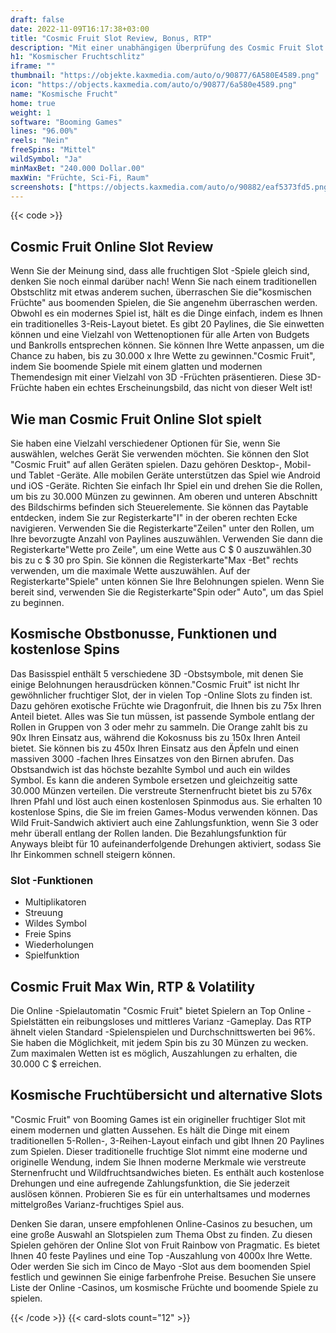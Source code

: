 ```yaml
---
draft: false
date: 2022-11-09T16:17:38+03:00
title: "Cosmic Fruit Slot Review, Bonus, RTP"
description: "Mit einer unabhängigen Überprüfung des Cosmic Fruit Slot aus boomenden Spielen können Sie kostenlos oder echtes Geld spielen und hier einen Bonus erhalten!"
h1: "Kosmischer Fruchtschlitz"
iframe: ""
thumbnail: "https://objekte.kaxmedia.com/auto/o/90877/6A580E4589.png"
icon: "https://objects.kaxmedia.com/auto/o/90877/6a580e4589.png"
name: "Kosmische Frucht"
home: true
weight: 1
software: "Booming Games"
lines: "96.00%"
reels: "Nein"
freeSpins: "Mittel"
wildSymbol: "Ja"
minMaxBet: "240.000 Dollar.00"
maxWin: "Früchte, Sci-Fi, Raum"
screenshots: ["https://objects.kaxmedia.com/auto/o/90882/eaf5373fd5.png"]
---
```


{{< code >}}<h2>Cosmic Fruit Online Slot Review</h2><p>Wenn Sie der Meinung sind, dass alle fruchtigen Slot -Spiele gleich sind, denken Sie noch einmal darüber nach! Wenn Sie nach einem traditionellen Obstschlitz mit etwas anderem suchen, überraschen Sie die"kosmischen Früchte" aus boomenden Spielen, die Sie angenehm überraschen werden. Obwohl es ein modernes Spiel ist, hält es die Dinge einfach, indem es Ihnen ein traditionelles 3-Reis-Layout bietet. Es gibt 20 Paylines, die Sie einwetten können und eine Vielzahl von Wettenoptionen für alle Arten von Budgets und Bankrolls entsprechen können. Sie können Ihre Wette anpassen, um die Chance zu haben, bis zu 30.000 x Ihre Wette zu gewinnen."Cosmic Fruit", indem Sie boomende Spiele mit einem glatten und modernen Themendesign mit einer Vielzahl von 3D -Früchten präsentieren. Diese 3D-Früchte haben ein echtes Erscheinungsbild, das nicht von dieser Welt ist!</p><h2>Wie man Cosmic Fruit Online Slot spielt</h2><p>Sie haben eine Vielzahl verschiedener Optionen für Sie, wenn Sie auswählen, welches Gerät Sie verwenden möchten. Sie können den Slot "Cosmic Fruit" auf allen Geräten spielen. Dazu gehören Desktop-, Mobil- und Tablet -Geräte. Alle mobilen Geräte unterstützen das Spiel wie Android und iOS -Geräte. Richten Sie einfach Ihr Spiel ein und drehen Sie die Rollen, um bis zu 30.000 Münzen zu gewinnen. Am oberen und unteren Abschnitt des Bildschirms befinden sich Steuerelemente. Sie können das Paytable entdecken, indem Sie zur Registerkarte"I" in der oberen rechten Ecke navigieren. Verwenden Sie die Registerkarte"Zeilen" unter den Rollen, um Ihre bevorzugte Anzahl von Paylines auszuwählen. Verwenden Sie dann die Registerkarte"Wette pro Zeile", um eine Wette aus C $ 0 auszuwählen.30 bis zu c $ 30 pro Spin. Sie können die Registerkarte"Max -Bet" rechts verwenden, um die maximale Wette auszuwählen. Auf der Registerkarte"Spiele" unten können Sie Ihre Belohnungen spielen. Wenn Sie bereit sind, verwenden Sie die Registerkarte"Spin oder" Auto", um das Spiel zu beginnen.</p><h2>Kosmische Obstbonusse, Funktionen und kostenlose Spins</h2><p>Das Basisspiel enthält 5 verschiedene 3D -Obstsymbole, mit denen Sie einige Belohnungen herausdrücken können."Cosmic Fruit" ist nicht Ihr gewöhnlicher fruchtiger Slot, der in vielen Top -Online Slots zu finden ist. Dazu gehören exotische Früchte wie Dragonfruit, die Ihnen bis zu 75x Ihren Anteil bietet. Alles was Sie tun müssen, ist passende Symbole entlang der Rollen in Gruppen von 3 oder mehr zu sammeln. Die Orange zahlt bis zu 90x Ihren Einsatz aus, während die Kokosnuss bis zu 150x Ihren Anteil bietet. Sie können bis zu 450x Ihren Einsatz aus den Äpfeln und einen massiven 3000 -fachen Ihres Einsatzes von den Birnen abrufen. Das Obstsandwich ist das höchste bezahlte Symbol und auch ein wildes Symbol. Es kann die anderen Symbole ersetzen und gleichzeitig satte 30.000 Münzen verteilen. Die verstreute Sternenfrucht bietet bis zu 576x Ihren Pfahl und löst auch einen kostenlosen Spinmodus aus. Sie erhalten 10 kostenlose Spins, die Sie im freien Games-Modus verwenden können. Das Wild Fruit-Sandwich aktiviert auch eine Zahlungsfunktion, wenn Sie 3 oder mehr überall entlang der Rollen landen. Die Bezahlungsfunktion für Anyways bleibt für 10 aufeinanderfolgende Drehungen aktiviert, sodass Sie Ihr Einkommen schnell steigern können.</p><h3>
Slot -Funktionen</h3><ul>
<li></span>
Multiplikatoren</li>
<li></span>
Streuung</li>
<li></span>
Wildes Symbol</li>
<li></span>
Freie Spins</li>
<li></span>
Wiederholungen</li>
<li></span>
Spielfunktion</li></ul><h2>Cosmic Fruit Max Win, RTP & Volatility</h2><p>Die Online -Spielautomatin "Cosmic Fruit" bietet Spielern an Top Online -Spielstätten ein reibungsloses und mittleres Varianz -Gameplay. Das RTP ähnelt vielen Standard -Spielenspielen und Durchschnittswerten bei 96%. Sie haben die Möglichkeit, mit jedem Spin bis zu 30 Münzen zu wecken. Zum maximalen Wetten ist es möglich, Auszahlungen zu erhalten, die 30.000 C $ erreichen.</p><h2>Kosmische Fruchtübersicht und alternative Slots</h2><p>"Cosmic Fruit" von Booming Games ist ein origineller fruchtiger Slot mit einem modernen und glatten Aussehen. Es hält die Dinge mit einem traditionellen 5-Rollen-, 3-Reihen-Layout einfach und gibt Ihnen 20 Paylines zum Spielen. Dieser traditionelle fruchtige Slot nimmt eine moderne und originelle Wendung, indem Sie Ihnen moderne Merkmale wie verstreute Sternenfrucht und Wildfruchtsandwiches bieten. Es enthält auch kostenlose Drehungen und eine aufregende Zahlungsfunktion, die Sie jederzeit auslösen können. Probieren Sie es für ein unterhaltsames und modernes mittelgroßes Varianz-fruchtiges Spiel aus.</p><p>Denken Sie daran, unsere empfohlenen Online-Casinos zu besuchen, um eine große Auswahl an Slotspielen zum Thema Obst zu finden. Zu diesen Spielen gehören der Online Slot von Fruit Rainbow von Pragmatic. Es bietet Ihnen 40 feste Paylines und eine Top -Auszahlung von 4000x Ihre Wette. Oder werden Sie sich im Cinco de Mayo -Slot aus dem boomenden Spiel festlich und gewinnen Sie einige farbenfrohe Preise. Besuchen Sie unsere Liste der Online -Casinos, um kosmische Früchte und boomende Spiele zu spielen.</p>{{< /code >}}
 {{< card-slots count="12" >}}
